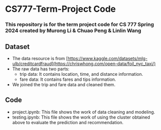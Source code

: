 # CS777-Term-Project Code
### This repository is for the term project code for CS 777 Spring 2024 created by Murong Li &amp; Chuao Peng &amp; Linlin Wang

## Dataset
* The data resource is from [https://www.kaggle.com/datasets/mlg-ulb/creditcardfraud](https://chriswhong.com/open-data/foil_nyc_taxi/)
* The raw data has two parts:
  * trip data: It contains location, time, and distance information.
  * fare data: It contains fares and tips information.
* We joined the trip and fare data and cleaned them.


## Code
* project.ipynb: This file shows the work of data cleaning and modeling.
* testing.ipynb: This file shows the work of using the cluster obtained above to evaluate the prediction and recommendation.
